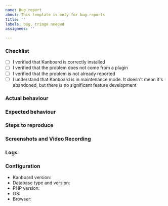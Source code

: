 ```yaml
---
name: Bug report
about: This template is only for bug reports
title: ''
labels: bug, triage needed
assignees: ''

---
```


### Checklist

- [ ] I verified that Kanboard is correctly installed
- [ ] I verified that the problem does not come from a plugin
- [ ] I verified that the problem is not already reported
- [ ] I understand that Kanboard is in maintenance mode. It doesn't mean it's abandoned, but there is no significant feature development

<!-- Please, read the documentation: https://docs.kanboard.org/ -->

### Actual behaviour

<!-- A clear and concise description of what the bug is. -->

### Expected behaviour

<!-- A clear and concise description of what you expected to happen. -->

### Steps to reproduce


### Screenshots and Video Recording

<!-- If applicable, add screenshots to help explain your problem. -->

### Logs


### Configuration

- Kanboard version: <!-- provide exact version (not master or main) -->
- Database type and version:
- PHP version:
- OS:
- Browser:
